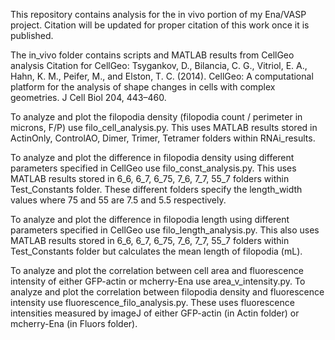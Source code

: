 This repository contains analysis for the in vivo portion of my Ena/VASP project. Citation will be updated
for proper citation of this work once it is published.

The in_vivo folder contains scripts and MATLAB results from CellGeo analysis
Citation for CellGeo: Tsygankov, D., Bilancia, C. G., Vitriol, E. A., Hahn, K. M., Peifer, M., 
and Elston, T. C. (2014). CellGeo: A computational platform for the analysis of shape changes 
in cells with complex geometries. J Cell Biol 204, 443–460.

To analyze and plot the filopodia density (filopodia count / perimeter in microns, F/P) use filo\_cell\_analysis.py. 
This uses MATLAB results stored in ActinOnly, ControlAO, Dimer, Trimer, Tetramer folders within RNAi\_results.

To analyze and plot the difference in filopodia density using different parameters specified in 
CellGeo use filo\_const\_analysis.py. This uses MATLAB results stored in 6\_6, 6\_7, 6\_75, 
7\_6, 7\_7, 55\_7 folders within Test_Constants folder. These different folders specify the length\_width values
where 75 and 55 are 7.5 and 5.5 respectively. 

To analyze and plot the difference in filopodia length using different parameters specified in 
CellGeo use filo\_length\_analysis.py. This also uses MATLAB results stored in 6\_6, 6\_7, 6\_75, 
7\_6, 7\_7, 55\_7 folders within Test_Constants folder but calculates the mean length of filopodia (mL).

To analyze and plot the correlation between cell area and fluorescence intensity of either GFP-actin or
mcherry-Ena use area\_v\_intensity.py. To analyze and plot the correlation between filopodia
density and fluorescence intensity use fluorescence\_filo\_analysis.py. These uses fluorescence 
intensities measured by imageJ of either GFP-actin (in Actin folder) or mcherry-Ena (in Fluors folder).
